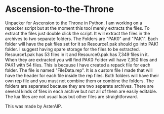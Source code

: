 # Ascension-to-the-Throne
Unpacker for Ascension to the Throne in Python. I am working on a repacker script but at the moment this tool merely extracts the files. To extract the files just double click the script. It will extract the files in the archives to two separate folders. The Folders are "PAK0" and "PAK1". Each folder will have the pak files set for it so Resource1.pak should go into PAK1 folder. I suggest having spare storage for the files to be extracted. Resource1.pak has 53 files in it and Resource0.pak has 7,349 files in it. When they are extracted you will find PAK0 Folder will have 7,350 files and PAK1 with 54 files. This is because I have created a repack file for each folder. The file is named "FileData.rep". It is a custom file I made that will have the header for each file inside the rep files. Both folders will have their own rep file and you must not combine them or combine the folders. The folders are separated because they are two separate archives. There are several kinds of files in each archive but not all of them are easily editable. The lua files are not usual luas but other files are straightforward.

This was made by AsterAIP.
